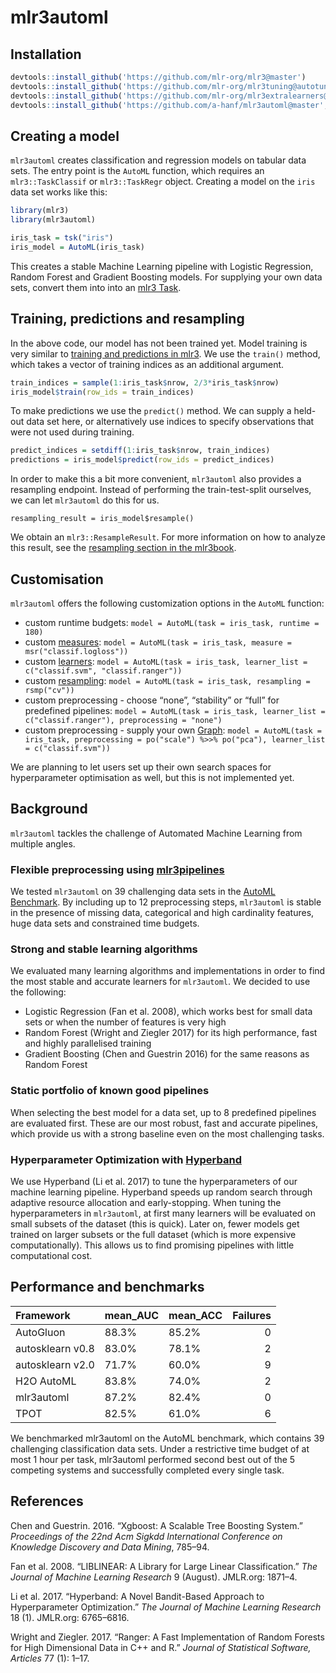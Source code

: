 mlr3automl
================

## Installation

``` r
devtools::install_github('https://github.com/mlr-org/mlr3@master')
devtools::install_github('https://github.com/mlr-org/mlr3tuning@autotuner-notimeout')
devtools::install_github('https://github.com/mlr-org/mlr3extralearners@master')
devtools::install_github('https://github.com/a-hanf/mlr3automl@master', dependencies = TRUE)
```

## Creating a model

`mlr3automl` creates classification and regression models on tabular
data sets. The entry point is the `AutoML` function, which requires an
`mlr3::TaskClassif` or `mlr3::TaskRegr` object. Creating a model on the
`iris` data set works like this:

``` r
library(mlr3)
library(mlr3automl)

iris_task = tsk("iris")
iris_model = AutoML(iris_task)
```

This creates a stable Machine Learning pipeline with Logistic
Regression, Random Forest and Gradient Boosting models. For supplying
your own data sets, convert them into into an [mlr3
Task](https://mlr3book.mlr-org.com/tasks.html).

## Training, predictions and resampling

In the above code, our model has not been trained yet. Model training is
very similar to [training and predictions in
mlr3](https://mlr3book.mlr-org.com/train-predict.html). We use the
`train()` method, which takes a vector of training indices as an
additional argument.

``` r
train_indices = sample(1:iris_task$nrow, 2/3*iris_task$nrow)
iris_model$train(row_ids = train_indices)
```

To make predictions we use the `predict()` method. We can supply a
held-out data set here, or alternatively use indices to specify
observations that were not used during training.

``` r
predict_indices = setdiff(1:iris_task$nrow, train_indices)
predictions = iris_model$predict(row_ids = predict_indices)
```

In order to make this a bit more convenient, `mlr3automl` also provides
a resampling endpoint. Instead of performing the train-test-split
ourselves, we can let `mlr3automl` do this for us.

    resampling_result = iris_model$resample()

We obtain an `mlr3::ResampleResult`. For more information on how to
analyze this result, see the [resampling section in the
mlr3book](https://mlr3book.mlr-org.com/resampling.html).

## Customisation

`mlr3automl` offers the following customization options in the `AutoML`
function:

  - custom runtime budgets: `model = AutoML(task = iris_task, runtime
    = 180)`
  - custom [measures](https://mlr3book.mlr-org.com/list-measures.html):
    `model = AutoML(task = iris_task, measure = msr("classif.logloss"))`
  - custom [learners](https://mlr3book.mlr-org.com/learners.html):
    `model = AutoML(task = iris_task, learner_list = c("classif.svm",
    "classif.ranger"))`
  - custom
    [resampling](https://mlr3book.mlr-org.com/resampling.html#resampling):
    `model = AutoML(task = iris_task, resampling = rsmp("cv"))`
  - custom preprocessing - choose “none”, “stability” or “full” for
    predefined pipelines: `model = AutoML(task = iris_task, learner_list
    = c("classif.ranger"), preprocessing = "none")`
  - custom preprocessing - supply your own
    [Graph](https://mlr3book.mlr-org.com/pipe-nodes-edges-graphs.html):
    `model = AutoML(task = iris_task, preprocessing = po("scale") %>>%
    po("pca"), learner_list = c("classif.svm"))`

We are planning to let users set up their own search spaces for
hyperparameter optimisation as well, but this is not implemented yet.

## Background

`mlr3automl` tackles the challenge of Automated Machine Learning from
multiple
angles.

### Flexible preprocessing using [mlr3pipelines](https://mlr3book.mlr-org.com/pipelines.html)

We tested `mlr3automl` on 39 challenging data sets in the [AutoML
Benchmark](https://openml.github.io/automlbenchmark/automl_overview.html).
By including up to 12 preprocessing steps, `mlr3automl` is stable in the
presence of missing data, categorical and high cardinality features,
huge data sets and constrained time budgets.

### Strong and stable learning algorithms

We evaluated many learning algorithms and implementations in order to
find the most stable and accurate learners for `mlr3automl`. We decided
to use the following:

  - Logistic Regression (Fan et al. 2008), which works best for small
    data sets or when the number of features is very high
  - Random Forest (Wright and Ziegler 2017) for its high performance,
    fast and highly parallelised training
  - Gradient Boosting (Chen and Guestrin 2016) for the same reasons as
    Random Forest

### Static portfolio of known good pipelines

When selecting the best model for a data set, up to 8 predefined
pipelines are evaluated first. These are our most robust, fast and
accurate pipelines, which provide us with a strong baseline even on the
most challenging
tasks.

### Hyperparameter Optimization with [Hyperband](https://mlr3hyperband.mlr-org.com/)

We use Hyperband (Li et al. 2017) to tune the hyperparameters of our
machine learning pipeline. Hyperband speeds up random search through
adaptive resource allocation and early-stopping. When tuning the
hyperparameters in `mlr3automl`, at first many learners will be
evaluated on small subsets of the dataset (this is quick). Later on,
fewer models get trained on larger subsets or the full dataset (which is
more expensive computationally). This allows us to find promising
pipelines with little computational cost.

## Performance and benchmarks

| Framework        | mean\_AUC | mean\_ACC | Failures |
| :--------------- | :-------- | :-------- | -------: |
| AutoGluon        | 88.3%     | 85.2%     |        0 |
| autosklearn v0.8 | 83.0%     | 78.1%     |        2 |
| autosklearn v2.0 | 71.7%     | 60.0%     |        9 |
| H2O AutoML       | 83.8%     | 74.0%     |        2 |
| mlr3automl       | 87.2%     | 82.4%     |        0 |
| TPOT             | 82.5%     | 61.0%     |        6 |

We benchmarked mlr3automl on the AutoML benchmark, which contains 39
challenging classification data sets. Under a restrictive time budget of
at most 1 hour per task, mlr3automl performed second best out of the 5
competing systems and successfully completed every single task.

## References

<div id="refs" class="references">

<div id="ref-chen2016xgboost">

Chen and Guestrin. 2016. “Xgboost: A Scalable Tree Boosting System.”
*Proceedings of the 22nd Acm Sigkdd International Conference on
Knowledge Discovery and Data Mining*, 785–94.

</div>

<div id="ref-fan2008liblinear">

Fan et al. 2008. “LIBLINEAR: A Library for Large Linear Classification.”
*The Journal of Machine Learning Research* 9 (August). JMLR.org: 1871–4.

</div>

<div id="ref-li2017hyperband">

Li et al. 2017. “Hyperband: A Novel Bandit-Based Approach to
Hyperparameter Optimization.” *The Journal of Machine Learning Research*
18 (1). JMLR.org: 6765–6816.

</div>

<div id="ref-JSSv077i01">

Wright and Ziegler. 2017. “Ranger: A Fast Implementation of Random
Forests for High Dimensional Data in C++ and R.” *Journal of Statistical
Software, Articles* 77 (1): 1–17.

</div>

</div>
